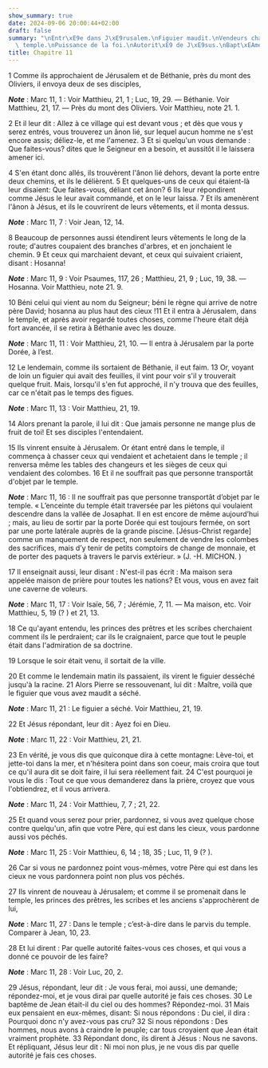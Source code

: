 ```yaml
---
show_summary: true
date: 2024-09-06 20:00:44+02:00
draft: false
summary: "\nEntr\xE9e dans J\xE9rusalem.\nFiguier maudit.\nVendeurs chass\xE9s du\
  \ temple.\nPuissance de la foi.\nAutorit\xE9 de J\xE9sus.\nBapt\xEAme de Jean.\n"
title: Chapitre 11
---
```





1 Comme ils approchaient de Jérusalem et de Béthanie, près du mont des Oliviers, il envoya deux de ses disciples,

***Note*** :  Marc 11, 1 : Voir Matthieu, 21, 1 ; Luc, 19, 29. ― Béthanie. Voir Matthieu, 21, 17. ― Près du mont des Oliviers. Voir Matthieu, note 21. 1.

2 Et il leur dit : Allez à ce village qui est devant vous ; et dès que vous y serez entrés, vous trouverez un ânon lié, sur lequel aucun homme ne s'est encore assis; déliez-le, et me l'amenez. 3 Et si quelqu'un vous demande : Que faites-vous? dites que le Seigneur en a besoin, et aussitôt il le laissera amener ici.


4 S'en étant donc allés, ils trouvèrent l'ânon lié dehors, devant la porte entre deux chemins, et ils le délièrent. 5 Et quelques-uns de ceux qui étaient-là leur disaient: Que faites-vous, déliant cet ânon? 6 Ils leur répondirent comme Jésus le leur avait commandé, et on le leur laissa. 7 Et ils amenèrent l'ânon à Jésus, et ils le couvrirent de leurs vêtements, et il monta dessus.

***Note*** :  Marc 11, 7 : Voir Jean, 12, 14.

8 Beaucoup de personnes aussi étendirent leurs vêtements le long de la route; d'autres coupaient des branches d'arbres, et en jonchaient le chemin. 9 Et ceux qui marchaient devant, et ceux qui suivaient criaient, disant : Hosanna!

***Note*** :  Marc 11, 9 : Voir Psaumes, 117, 26 ; Matthieu, 21, 9 ; Luc, 19, 38. ― Hosanna. Voir Matthieu, note 21. 9.

10 Béni celui qui vient au nom du Seigneur; béni le règne qui arrive de notre père David; hosanna au plus haut des cieux !11 Et il entra à Jérusalem, dans le temple, et après avoir regardé toutes choses, comme l'heure était déjà fort avancée, il se retira à Béthanie avec les douze.

***Note*** :  Marc 11, 11 : Voir Matthieu, 21, 10. ― Il entra à Jérusalem par la porte Dorée, à l’est.


12 Le lendemain, comme ils sortaient de Béthanie, il eut faim. 13 Or, voyant de loin un figuier qui avait des feuilles, il vint pour voir s'il y trouverait quelque fruit. Mais, lorsqu'il s'en fut approché, il n'y trouva que des feuilles, car ce n'était pas le temps des figues.

***Note*** :  Marc 11, 13 : Voir Matthieu, 21, 19.

14 Alors prenant la parole, il lui dit : Que jamais personne ne mange plus de fruit de toi! Et ses disciples l'entendaient.


15 Ils vinrent ensuite à Jérusalem. Or étant entré dans le temple, il commença à chasser ceux qui vendaient et achetaient dans le temple ; il renversa même les tables des changeurs et les sièges de ceux qui vendaient des colombes. 16 Et il ne souffrait pas que personne transportât d'objet par le temple.

***Note*** :  Marc 11, 16 : Il ne souffrait pas que personne transportât d’objet par le temple. « L’enceinte du temple était traversée par les piétons qui voulaient descendre dans la vallée de Josaphat. Il en est encore de même aujourd’hui ; mais, au lieu de sortir par la porte Dorée qui est toujours fermée, on sort par une porte latérale auprès de la grande piscine. [Jésus-Christ regarde] comme un manquement de respect, non seulement de vendre les colombes des sacrifices, mais d’y tenir de petits comptoirs de change de monnaie, et de porter des paquets à travers le parvis extérieur. » (J. -H. MICHON. )

17 Il enseignait aussi, leur disant : N'est-il pas écrit : Ma maison sera appelée maison de prière pour toutes les nations? Et vous, vous en avez fait une caverne de voleurs.

***Note*** :  Marc 11, 17 : Voir Isaïe, 56, 7 ; Jérémie, 7, 11. ― Ma maison, etc. Voir Matthieu, 5, 19 (? ) et 21, 13.

18 Ce qu'ayant entendu, les princes des prêtres et les scribes cherchaient comment ils le perdraient; car ils le craignaient, parce que tout le peuple était dans l'admiration de sa doctrine.


19 Lorsque le soir était venu, il sortait de la ville.


20 Et comme le lendemain matin ils passaient, ils virent le figuier desséché jusqu'à la racine. 21 Alors Pierre se ressouvenant, lui dit : Maître, voilà que le figuier que vous avez maudit a séché.

***Note*** :  Marc 11, 21 : Le figuier a séché. Voir Matthieu, 21, 19.

22 Et Jésus répondant, leur dit : Ayez foi en Dieu.

***Note*** :  Marc 11, 22 : Voir Matthieu, 21, 21.

23 En vérité, je vous dis que quiconque dira à cette montagne: Lève-toi, et jette-toi dans la mer, et n'hésitera point dans son coeur, mais croira que tout ce qu'il aura dit se doit faire, il lui sera réellement fait. 24 C'est pourquoi je vous le dis : Tout ce que vous demanderez dans la prière, croyez que vous l'obtiendrez, et il vous arrivera.

***Note*** :  Marc 11, 24 : Voir Matthieu, 7, 7 ; 21, 22.

25 Et quand vous serez pour prier, pardonnez, si vous avez quelque chose contre quelqu'un, afin que votre Père, qui est dans les cieux, vous pardonne aussi vos péchés.

***Note*** :  Marc 11, 25 : Voir Matthieu, 6, 14 ; 18, 35 ; Luc, 11, 9 (? ).

26 Car si vous ne pardonnez point vous-mêmes, votre Père qui est dans les cieux ne vous pardonnera point non plus vos péchés.


27 Ils vinrent de nouveau à Jérusalem; et comme il se promenait dans le temple, les princes des prêtres, les scribes et les anciens s'approchèrent de lui,

***Note*** :  Marc 11, 27 : Dans le temple ; c’est-à-dire dans le parvis du temple. Comparer à Jean, 10, 23.

28 Et lui dirent : Par quelle autorité faites-vous ces choses, et qui vous a donné ce pouvoir de les faire?

***Note*** :  Marc 11, 28 : Voir Luc, 20, 2.

29 Jésus, répondant, leur dit : Je vous ferai, moi aussi, une demande; répondez-moi, et je vous dirai par quelle autorité je fais ces choses. 30 Le baptême de Jean était-il du ciel ou des hommes? Répondez-moi. 31 Mais eux pensaient en eux-mêmes, disant: Si nous répondons : Du ciel, il dira : Pourquoi donc n'y avez-vous pas cru? 32 Si nous répondons : Des hommes, nous avons à craindre le peuple; car tous croyaient que Jean était vraiment prophète. 33 Répondant donc, ils dirent à Jésus : Nous ne savons. Et répliquant, Jésus leur dit : Ni moi non plus, je ne vous dis par quelle autorité je fais ces choses.

